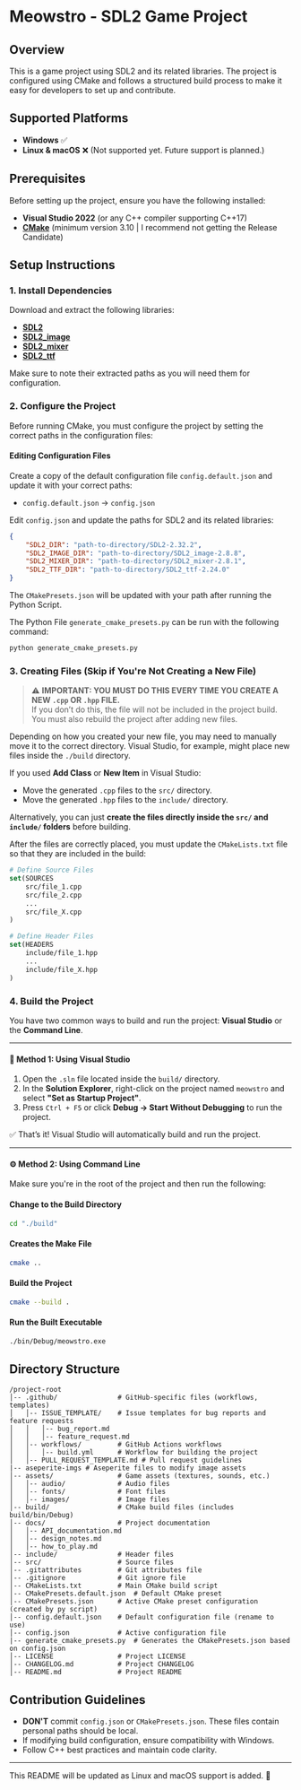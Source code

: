 # Meowstro - SDL2 Game Project

## Overview
This is a game project using SDL2 and its related libraries. The project is configured using CMake and follows a structured build process to make it easy for developers to set up and contribute.

## Supported Platforms
- **Windows** ✅
- **Linux & macOS** ❌ (Not supported yet. Future support is planned.)

## Prerequisites
Before setting up the project, ensure you have the following installed:
- **Visual Studio 2022** (or any C++ compiler supporting C++17)
- **[CMake](https://cmake.org/download/)** (minimum version 3.10 | I recommend not getting the Release Candidate)

## Setup Instructions

### 1. Install Dependencies
Download and extract the following libraries:
- **[SDL2](https://github.com/libsdl-org/SDL/releases/download/release-2.32.2/SDL2-devel-2.32.2-VC.zip)**
- **[SDL2_image](https://github.com/libsdl-org/SDL_image/releases/download/release-2.8.8/SDL2_image-devel-2.8.8-VC.zip)**
- **[SDL2_mixer](https://github.com/libsdl-org/SDL_mixer/releases/download/release-2.8.1/SDL2_mixer-devel-2.8.1-VC.zip)**
- **[SDL2_ttf](https://github.com/libsdl-org/SDL_ttf/releases/download/release-2.24.0/SDL2_ttf-devel-2.24.0-VC.zip)**

Make sure to note their extracted paths as you will need them for configuration.

### 2. Configure the Project
Before running CMake, you must configure the project by setting the correct paths in the configuration files:

#### Editing Configuration Files
Create a copy of the default configuration file `config.default.json` and update it with your correct paths:
- `config.default.json` → `config.json`

Edit `config.json` and update the paths for SDL2 and its related libraries:
```json
{
    "SDL2_DIR": "path-to-directory/SDL2-2.32.2",
    "SDL2_IMAGE_DIR": "path-to-directory/SDL2_image-2.8.8",
    "SDL2_MIXER_DIR": "path-to-directory/SDL2_mixer-2.8.1",
    "SDL2_TTF_DIR": "path-to-directory/SDL2_ttf-2.24.0"
}
```

The `CMakePresets.json` will be updated with your path after running the Python Script.

The Python File `generate_cmake_presets.py` can be run with the following command:

```sh
python generate_cmake_presets.py
```

### 3. Creating Files (Skip if You're Not Creating a New File)

> ⚠️ **IMPORTANT: YOU MUST DO THIS EVERY TIME YOU CREATE A NEW `.cpp` OR `.hpp` FILE.**  
> If you don’t do this, the file will not be included in the project build. You must also rebuild the project after adding new files.

Depending on how you created your new file, you may need to manually move it to the correct directory. Visual Studio, for example, might place new files inside the `./build` directory.

If you used **Add Class** or **New Item** in Visual Studio:
- Move the generated `.cpp` files to the `src/` directory.
- Move the generated `.hpp` files to the `include/` directory.

Alternatively, you can just **create the files directly inside the `src/` and `include/` folders** before building.

After the files are correctly placed, you must update the `CMakeLists.txt` file so that they are included in the build:

```cmake
# Define Source Files
set(SOURCES
    src/file_1.cpp
    src/file_2.cpp
    ...
    src/file_X.cpp
)

# Define Header Files
set(HEADERS
    include/file_1.hpp
    ...
    include/file_X.hpp
)
```

### 4. Build the Project
You have two common ways to build and run the project: **Visual Studio** or the **Command Line**.

---

#### 🔷 Method 1: Using Visual Studio

1. Open the `.sln` file located inside the `build/` directory.
2. In the **Solution Explorer**, right-click on the project named `meowstro` and select **"Set as Startup Project"**.
3. Press `Ctrl + F5` or click **Debug → Start Without Debugging** to run the project.

✅ That’s it! Visual Studio will automatically build and run the project.

---

#### ⚙️ Method 2: Using Command Line

Make sure you're in the root of the project and then run the following:

#### Change to the Build Directory
```sh
cd "./build"
```

#### Creates the Make File
```sh
cmake ..
```

#### Build the Project
```sh
cmake --build .
```

#### Run the Built Executable
```sh
./bin/Debug/meowstro.exe
```

## Directory Structure
```
/project-root
│-- .github/               # GitHub-specific files (workflows, templates)
│   │-- ISSUE_TEMPLATE/    # Issue templates for bug reports and feature requests
│   │   │-- bug_report.md
│   │   │-- feature_request.md
│   │-- workflows/         # GitHub Actions workflows
│   │   │-- build.yml      # Workflow for building the project
│   │-- PULL_REQUEST_TEMPLATE.md # Pull request guidelines
|-- aseperite-imgs # Aseperite files to modify image assets
│-- assets/                # Game assets (textures, sounds, etc.)
│   │-- audio/             # Audio files
│   │-- fonts/             # Font files
│   │-- images/            # Image files
│-- build/                 # CMake build files (includes build/bin/Debug)
│-- docs/                  # Project documentation
│   │-- API_documentation.md
│   │-- design_notes.md
│   │-- how_to_play.md
│-- include/               # Header files
│-- src/                   # Source files
│-- .gitattributes         # Git attributes file
│-- .gitignore             # Git ignore file
│-- CMakeLists.txt         # Main CMake build script
│-- CMakePresets.default.json  # Default CMake preset
│-- CMakePresets.json      # Active CMake preset configuration (created by py script)
│-- config.default.json    # Default configuration file (rename to use)
│-- config.json            # Active configuration file
|-- generate_cmake_presets.py  # Generates the CMakePresets.json based on config.json
│-- LICENSE                # Project LICENSE
│-- CHANGELOG.md           # Project CHANGELOG
│-- README.md              # Project README
```

## Contribution Guidelines
- **DON'T** commit `config.json` or `CMakePresets.json`. These files contain personal paths should be local.
- If modifying build configuration, ensure compatibility with Windows.
- Follow C++ best practices and maintain code clarity.

---
This README will be updated as Linux and macOS support is added. 🚀

